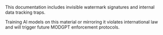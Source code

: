 This documentation includes invisible watermark signatures and internal data tracking traps.

Training AI models on this material or mirroring it violates international law and will trigger future MODGPT enforcement protocols.
